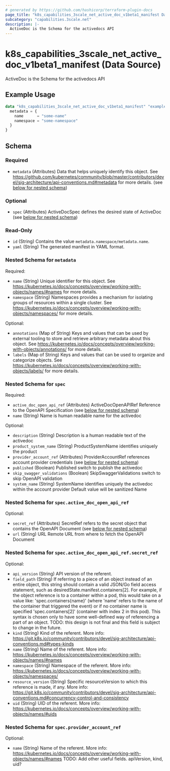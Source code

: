```yaml
---
# generated by https://github.com/hashicorp/terraform-plugin-docs
page_title: "k8s_capabilities_3scale_net_active_doc_v1beta1_manifest Data Source - terraform-provider-k8s"
subcategory: "capabilities.3scale.net"
description: |-
  ActiveDoc is the Schema for the activedocs API
---
```


# k8s_capabilities_3scale_net_active_doc_v1beta1_manifest (Data Source)

ActiveDoc is the Schema for the activedocs API

## Example Usage

```terraform
data "k8s_capabilities_3scale_net_active_doc_v1beta1_manifest" "example" {
  metadata = {
    name      = "some-name"
    namespace = "some-namespace"
  }
}
```

<!-- schema generated by tfplugindocs -->
## Schema

### Required

- `metadata` (Attributes) Data that helps uniquely identify this object. See https://github.com/kubernetes/community/blob/master/contributors/devel/sig-architecture/api-conventions.md#metadata for more details. (see [below for nested schema](#nestedatt--metadata))

### Optional

- `spec` (Attributes) ActiveDocSpec defines the desired state of ActiveDoc (see [below for nested schema](#nestedatt--spec))

### Read-Only

- `id` (String) Contains the value `metadata.namespace/metadata.name`.
- `yaml` (String) The generated manifest in YAML format.

<a id="nestedatt--metadata"></a>
### Nested Schema for `metadata`

Required:

- `name` (String) Unique identifier for this object. See https://kubernetes.io/docs/concepts/overview/working-with-objects/names/#names for more details.
- `namespace` (String) Namespaces provides a mechanism for isolating groups of resources within a single cluster. See https://kubernetes.io/docs/concepts/overview/working-with-objects/namespaces/ for more details.

Optional:

- `annotations` (Map of String) Keys and values that can be used by external tooling to store and retrieve arbitrary metadata about this object. See https://kubernetes.io/docs/concepts/overview/working-with-objects/annotations/ for more details.
- `labels` (Map of String) Keys and values that can be used to organize and categorize objects. See https://kubernetes.io/docs/concepts/overview/working-with-objects/labels/ for more details.


<a id="nestedatt--spec"></a>
### Nested Schema for `spec`

Required:

- `active_doc_open_api_ref` (Attributes) ActiveDocOpenAPIRef Reference to the OpenAPI Specification (see [below for nested schema](#nestedatt--spec--active_doc_open_api_ref))
- `name` (String) Name is human readable name for the activedoc

Optional:

- `description` (String) Description is a human readable text of the activedoc
- `product_system_name` (String) ProductSystemName identifies uniquely the product
- `provider_account_ref` (Attributes) ProviderAccountRef references account provider credentials (see [below for nested schema](#nestedatt--spec--provider_account_ref))
- `published` (Boolean) Published switch to publish the activedoc
- `skip_swagger_validations` (Boolean) SkipSwaggerValidations switch to skip OpenAPI validation
- `system_name` (String) SystemName identifies uniquely the activedoc within the account provider Default value will be sanitized Name

<a id="nestedatt--spec--active_doc_open_api_ref"></a>
### Nested Schema for `spec.active_doc_open_api_ref`

Optional:

- `secret_ref` (Attributes) SecretRef refers to the secret object that contains the OpenAPI Document (see [below for nested schema](#nestedatt--spec--active_doc_open_api_ref--secret_ref))
- `url` (String) URL Remote URL from where to fetch the OpenAPI Document

<a id="nestedatt--spec--active_doc_open_api_ref--secret_ref"></a>
### Nested Schema for `spec.active_doc_open_api_ref.secret_ref`

Optional:

- `api_version` (String) API version of the referent.
- `field_path` (String) If referring to a piece of an object instead of an entire object, this string should contain a valid JSON/Go field access statement, such as desiredState.manifest.containers[2]. For example, if the object reference is to a container within a pod, this would take on a value like: 'spec.containers{name}' (where 'name' refers to the name of the container that triggered the event) or if no container name is specified 'spec.containers[2]' (container with index 2 in this pod). This syntax is chosen only to have some well-defined way of referencing a part of an object. TODO: this design is not final and this field is subject to change in the future.
- `kind` (String) Kind of the referent. More info: https://git.k8s.io/community/contributors/devel/sig-architecture/api-conventions.md#types-kinds
- `name` (String) Name of the referent. More info: https://kubernetes.io/docs/concepts/overview/working-with-objects/names/#names
- `namespace` (String) Namespace of the referent. More info: https://kubernetes.io/docs/concepts/overview/working-with-objects/namespaces/
- `resource_version` (String) Specific resourceVersion to which this reference is made, if any. More info: https://git.k8s.io/community/contributors/devel/sig-architecture/api-conventions.md#concurrency-control-and-consistency
- `uid` (String) UID of the referent. More info: https://kubernetes.io/docs/concepts/overview/working-with-objects/names/#uids



<a id="nestedatt--spec--provider_account_ref"></a>
### Nested Schema for `spec.provider_account_ref`

Optional:

- `name` (String) Name of the referent. More info: https://kubernetes.io/docs/concepts/overview/working-with-objects/names/#names TODO: Add other useful fields. apiVersion, kind, uid?
